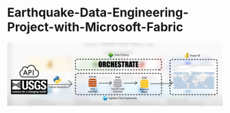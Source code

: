# Earthquake-Data-Engineering-Project-with-Microsoft-Fabric
![Alt text](./fabric_data_engineer_project.PNG)
